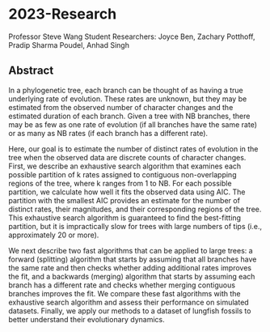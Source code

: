 # 2023-Research

Professor Steve Wang
Student Researchers: Joyce Ben, Zachary Potthoff, Pradip Sharma Poudel, Anhad Singh

## Abstract

In a phylogenetic tree, each branch can be thought of as having a true underlying rate of evolution. These rates are unknown, but they may be estimated from the observed number of character changes and the estimated duration of each branch. Given a tree with NB branches, there may be as few as one rate of evolution (if all branches have the same rate) or as many as NB rates (if each branch has a different rate).

Here, our goal is to estimate the number of distinct rates of evolution in the tree when the observed data are discrete counts of character changes. First, we describe an exhaustive search algorithm that examines each possible partition of k rates assigned to contiguous non-overlapping regions of the tree, where k ranges from 1 to NB. For each possible partition, we calculate how well it fits the observed data using AIC. The partition with the smallest AIC provides an estimate for the number of distinct rates, their magnitudes, and their corresponding regions of the tree. This exhaustive search algorithm is guaranteed to find the best-fitting partition, but it is impractically slow for trees with large numbers of tips (i.e., approximately 20 or more).

We next describe two fast algorithms that can be applied to large trees: a forward (splitting) algorithm that starts by assuming that all branches have the same rate and then checks whether adding additional rates improves the fit, and a backwards (merging) algorithm that starts by assuming each branch has a different rate and checks whether merging contiguous branches improves the fit. We compare these fast algorithms with the exhaustive search algorithm and assess their performance on simulated datasets. Finally, we apply our methods to a dataset of lungfish fossils to better understand their evolutionary dynamics.
